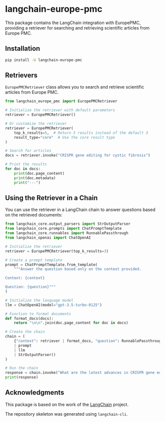 # langchain-europe-pmc

This package contains the LangChain integration with EuropePMC, providing a retriever for searching and retrieving scientific articles from Europe PMC.

## Installation

```bash
pip install -U langchain-europe-pmc
```

## Retrievers

`EuropePMCRetriever` class allows you to search and retrieve scientific articles from Europe PMC.

```python
from langchain_europe_pmc import EuropePMCRetriever

# Initialize the retriever with default parameters
retriever = EuropePMCRetriever()

# Or customize the retriever
retriever = EuropePMCRetriever(
    top_k_results=5,  # Return 5 results instead of the default 3
    result_type="core"  # Use the core result type
)

# Search for articles
docs = retriever.invoke("CRISPR gene editing for cystic fibrosis")

# Print the results
for doc in docs:
    print(doc.page_content)
    print(doc.metadata)
    print("---")
```

## Using the Retriever in a Chain

You can use the retriever in a LangChain chain to answer questions based on the retrieved documents:

```python
from langchain_core.output_parsers import StrOutputParser
from langchain_core.prompts import ChatPromptTemplate
from langchain_core.runnables import RunnablePassthrough
from langchain_openai import ChatOpenAI

# Initialize the retriever
retriever = EuropePMCRetriever(top_k_results=3)

# Create a prompt template
prompt = ChatPromptTemplate.from_template(
    """Answer the question based only on the context provided.

Context: {context}

Question: {question}"""
)

# Initialize the language model
llm = ChatOpenAI(model="gpt-3.5-turbo-0125")

# Function to format documents
def format_docs(docs):
    return "\n\n".join(doc.page_content for doc in docs)

# Create the chain
chain = (
    {"context": retriever | format_docs, "question": RunnablePassthrough()}
    | prompt
    | llm
    | StrOutputParser()
)

# Run the chain
response = chain.invoke("What are the latest advances in CRISPR gene editing for cystic fibrosis?")
print(response)
```

## Acknowledgments

This package is based on the work of the [LangChain](https://github.com/langchain-ai/langchain) project.

The repository skeleton was generated using `langchain-cli`.
